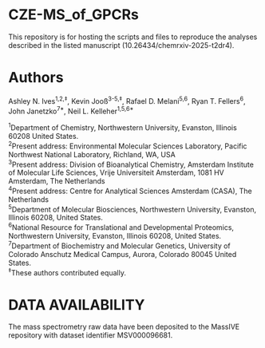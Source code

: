 # CZE-MS_of_GPCRs
This repository is for hosting the scripts and files to reproduce the analyses described in the listed manuscript (10.26434/chemrxiv-2025-t2dr4). 

# Authors
Ashley N. Ives<sup>1,2,‡</sup>, Kevin Jooß<sup>3-5,‡</sup>, Rafael D. Melani<sup>5,6</sup>, Ryan T. Fellers<sup>6</sup>, John Janetzko<sup>7*</sup>, Neil L. Kelleher<sup>1,5,6*</sup>

<sup>1</sup>Department of Chemistry, Northwestern University, Evanston, Illinois 60208 United States.  
<sup>2</sup>Present address: Environmental Molecular Sciences Laboratory, Pacific Northwest National Laboratory, Richland, WA, USA  
<sup>3</sup>Present address: Division of Bioanalytical Chemistry, Amsterdam Institute of Molecular Life Sciences, Vrije Universiteit Amsterdam, 1081 HV Amsterdam, The Netherlands  
<sup>4</sup>Present address: Centre for Analytical Sciences Amsterdam (CASA), The Netherlands  
<sup>5</sup>Department of Molecular Biosciences, Northwestern University, Evanston, Illinois 60208, United States.  
<sup>6</sup>National Resource for Translational and Developmental Proteomics, Northwestern University, Evanston, Illinois 60208, United States.  
<sup>7</sup>Department of Biochemistry and Molecular Genetics, University of Colorado Anschutz Medical Campus, Aurora, Colorado 80045 United States.  
<sup>‡</sup>These authors contributed equally. 

# DATA AVAILABILITY
The mass spectrometry raw data have been deposited to the MassIVE repository with dataset identifier MSV000096681.


